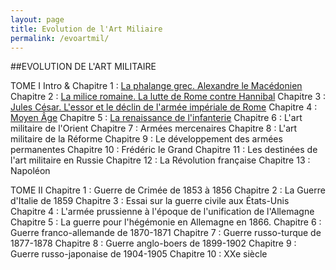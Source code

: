 ```yaml
---
layout: page
title: Evolution de l'Art Miliaire
permalink: /evoartmil/
---
```



##EVOLUTION DE L'ART MILITAIRE

TOME I
Intro & Chapitre 1 : [La phalange grec. Alexandre le Macédonien](T1C1.pdf)
Chapitre 2 : [La milice romaine. La lutte de Rome contre Hannibal](T1C2.pdf)
Chapitre 3 : [Jules César. L'essor et le déclin de l'armée impériale de Rome](T1C3.pdf)
Chapitre 4 : [Moyen Âge](T1C4.pdf)
Chapitre 5 : [La renaissance de l'infanterie](T1C5.pdf)
Chapitre 6 : L'art militaire de l'Orient
Chapitre 7 : Armées mercenaires
Chapitre 8 : L'art militaire de la Réforme
Chapitre 9 : Le développement des armées permanentes
Chapitre 10 : Frédéric le Grand
Chapitre 11 : Les destinées de l'art militaire en Russie
Chapitre 12 : La Révolution française
Chapitre 13 : Napoléon

TOME II
Chapitre 1 : Guerre de Crimée de 1853 à 1856
Chapitre 2 : La Guerre d'Italie de 1859
Chapitre 3 : Essai sur la guerre civile aux États-Unis
Chapitre 4 : L'armée prussienne à l'époque de l'unification de l'Allemagne
Chapitre 5 : La guerre pour l'hégémonie en Allemagne en 1866.
Chapitre 6 : Guerre franco-allemande de 1870-1871
Chapitre 7 : Guerre russo-turque de 1877-1878
Chapitre 8 : Guerre anglo-boers de 1899-1902
Chapitre 9 : Guerre russo-japonaise de 1904-1905
Chapitre 10 : XXe siècle
